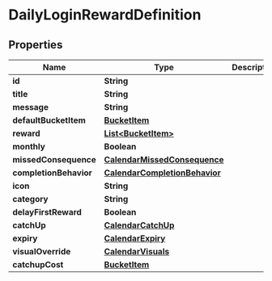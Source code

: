 

# DailyLoginRewardDefinition


## Properties

| Name | Type | Description | Notes |
|------------ | ------------- | ------------- | -------------|
|**id** | **String** |  |  [optional] |
|**title** | **String** |  |  [optional] |
|**message** | **String** |  |  [optional] |
|**defaultBucketItem** | [**BucketItem**](BucketItem.md) |  |  [optional] |
|**reward** | [**List&lt;BucketItem&gt;**](BucketItem.md) |  |  [optional] |
|**monthly** | **Boolean** |  |  [optional] |
|**missedConsequence** | [**CalendarMissedConsequence**](CalendarMissedConsequence.md) |  |  [optional] |
|**completionBehavior** | [**CalendarCompletionBehavior**](CalendarCompletionBehavior.md) |  |  [optional] |
|**icon** | **String** |  |  [optional] |
|**category** | **String** |  |  [optional] |
|**delayFirstReward** | **Boolean** |  |  [optional] |
|**catchUp** | [**CalendarCatchUp**](CalendarCatchUp.md) |  |  [optional] |
|**expiry** | [**CalendarExpiry**](CalendarExpiry.md) |  |  [optional] |
|**visualOverride** | [**CalendarVisuals**](CalendarVisuals.md) |  |  [optional] |
|**catchupCost** | [**BucketItem**](BucketItem.md) |  |  [optional] |



